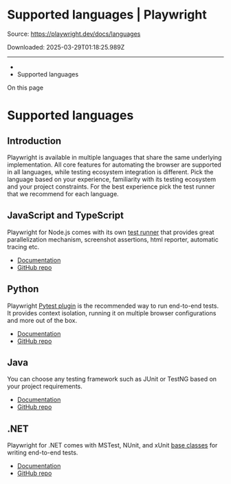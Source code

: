 # Supported languages | Playwright

Source: https://playwright.dev/docs/languages

Downloaded: 2025-03-29T01:18:25.989Z

---

*   [](/)
*   Supported languages

On this page

Supported languages
===================

Introduction[​](#introduction "Direct link to Introduction")
------------------------------------------------------------

Playwright is available in multiple languages that share the same underlying implementation. All core features for automating the browser are supported in all languages, while testing ecosystem integration is different. Pick the language based on your experience, familiarity with its testing ecosystem and your project constraints. For the best experience pick the test runner that we recommend for each language.

JavaScript and TypeScript[​](#javascript-and-typescript "Direct link to JavaScript and TypeScript")
---------------------------------------------------------------------------------------------------

Playwright for Node.js comes with its own [test runner](https://playwright.dev/docs/running-tests) that provides great parallelization mechanism, screenshot assertions, html reporter, automatic tracing etc.

*   [Documentation](https://playwright.dev/docs/intro)
*   [GitHub repo](https://github.com/microsoft/playwright)

Python[​](#python "Direct link to Python")
------------------------------------------

Playwright [Pytest plugin](https://playwright.dev/python/docs/test-runners) is the recommended way to run end-to-end tests. It provides context isolation, running it on multiple browser configurations and more out of the box.

*   [Documentation](https://playwright.dev/python/docs/intro)
*   [GitHub repo](https://github.com/microsoft/playwright-python)

Java[​](#java "Direct link to Java")
------------------------------------

You can choose any testing framework such as JUnit or TestNG based on your project requirements.

*   [Documentation](https://playwright.dev/java/docs/intro)
*   [GitHub repo](https://github.com/microsoft/playwright-java)

.NET[​](#net "Direct link to .NET")
-----------------------------------

Playwright for .NET comes with MSTest, NUnit, and xUnit [base classes](https://playwright.dev/dotnet/docs/test-runners) for writing end-to-end tests.

*   [Documentation](https://playwright.dev/dotnet/docs/intro)
*   [GitHub repo](https://github.com/microsoft/playwright-dotnet)